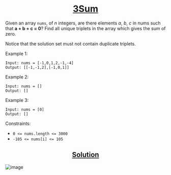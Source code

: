 <center><a href="https://leetcode.com/problems/3sum/"><h1>3Sum</h1></a></center>

Given an array ```nums```, of *n* integers, are there elements *a*, *b*, *c* in nums such that **a + b + c = 0**? Find all unique triplets in the array which gives the sum of zero.

Notice that the solution set must not contain duplicate triplets.

Example 1:
```
Input: nums = [-1,0,1,2,-1,-4]
Output: [[-1,-1,2],[-1,0,1]]
```

Example 2:
```
Input: nums = []
Output: []
```

Example 3:
```
Input: nums = [0]
Output: []
```
 

Constraints:
* ```0 <= nums.length <= 3000```
* ```-105 <= nums[i] <= 105```

<center><a href="https://leetcode.com/problems/3sum/discuss/1103313/Elegant-short-and-fast-(316ms-99.6-11-lines"><h2>Solution</h2></a></center>

![image](https://i.ibb.co/K0FhgQf/Screenshot-2021-03-10-at-19-39-13.png)